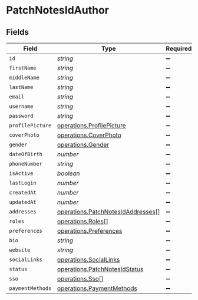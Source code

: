 # PatchNotesIdAuthor


## Fields

| Field                                                                                  | Type                                                                                   | Required                                                                               | Description                                                                            |
| -------------------------------------------------------------------------------------- | -------------------------------------------------------------------------------------- | -------------------------------------------------------------------------------------- | -------------------------------------------------------------------------------------- |
| `id`                                                                                   | *string*                                                                               | :heavy_minus_sign:                                                                     | N/A                                                                                    |
| `firstName`                                                                            | *string*                                                                               | :heavy_minus_sign:                                                                     | N/A                                                                                    |
| `middleName`                                                                           | *string*                                                                               | :heavy_minus_sign:                                                                     | N/A                                                                                    |
| `lastName`                                                                             | *string*                                                                               | :heavy_minus_sign:                                                                     | N/A                                                                                    |
| `email`                                                                                | *string*                                                                               | :heavy_minus_sign:                                                                     | N/A                                                                                    |
| `username`                                                                             | *string*                                                                               | :heavy_minus_sign:                                                                     | N/A                                                                                    |
| `password`                                                                             | *string*                                                                               | :heavy_minus_sign:                                                                     | N/A                                                                                    |
| `profilePicture`                                                                       | [operations.ProfilePicture](../../models/operations/profilepicture.md)                 | :heavy_minus_sign:                                                                     | N/A                                                                                    |
| `coverPhoto`                                                                           | [operations.CoverPhoto](../../models/operations/coverphoto.md)                         | :heavy_minus_sign:                                                                     | N/A                                                                                    |
| `gender`                                                                               | [operations.Gender](../../models/operations/gender.md)                                 | :heavy_minus_sign:                                                                     | N/A                                                                                    |
| `dateOfBirth`                                                                          | *number*                                                                               | :heavy_minus_sign:                                                                     | N/A                                                                                    |
| `phoneNumber`                                                                          | *string*                                                                               | :heavy_minus_sign:                                                                     | N/A                                                                                    |
| `isActive`                                                                             | *boolean*                                                                              | :heavy_minus_sign:                                                                     | N/A                                                                                    |
| `lastLogin`                                                                            | *number*                                                                               | :heavy_minus_sign:                                                                     | N/A                                                                                    |
| `createdAt`                                                                            | *number*                                                                               | :heavy_minus_sign:                                                                     | N/A                                                                                    |
| `updatedAt`                                                                            | *number*                                                                               | :heavy_minus_sign:                                                                     | N/A                                                                                    |
| `addresses`                                                                            | [operations.PatchNotesIdAddresses](../../models/operations/patchnotesidaddresses.md)[] | :heavy_minus_sign:                                                                     | N/A                                                                                    |
| `roles`                                                                                | [operations.Roles](../../models/operations/roles.md)[]                                 | :heavy_minus_sign:                                                                     | N/A                                                                                    |
| `preferences`                                                                          | [operations.Preferences](../../models/operations/preferences.md)                       | :heavy_minus_sign:                                                                     | N/A                                                                                    |
| `bio`                                                                                  | *string*                                                                               | :heavy_minus_sign:                                                                     | N/A                                                                                    |
| `website`                                                                              | *string*                                                                               | :heavy_minus_sign:                                                                     | N/A                                                                                    |
| `socialLinks`                                                                          | [operations.SocialLinks](../../models/operations/sociallinks.md)                       | :heavy_minus_sign:                                                                     | N/A                                                                                    |
| `status`                                                                               | [operations.PatchNotesIdStatus](../../models/operations/patchnotesidstatus.md)         | :heavy_minus_sign:                                                                     | N/A                                                                                    |
| `sso`                                                                                  | [operations.Sso](../../models/operations/sso.md)[]                                     | :heavy_minus_sign:                                                                     | N/A                                                                                    |
| `paymentMethods`                                                                       | [operations.PaymentMethods](../../models/operations/paymentmethods.md)                 | :heavy_minus_sign:                                                                     | N/A                                                                                    |